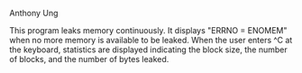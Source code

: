Anthony Ung

This program leaks memory continuously.
It displays "ERRNO = ENOMEM" when no more memory is available to be leaked.
When the user enters ^C at the keyboard, statistics are displayed
    indicating the block size, the number of blocks, and the number of
    bytes leaked.
